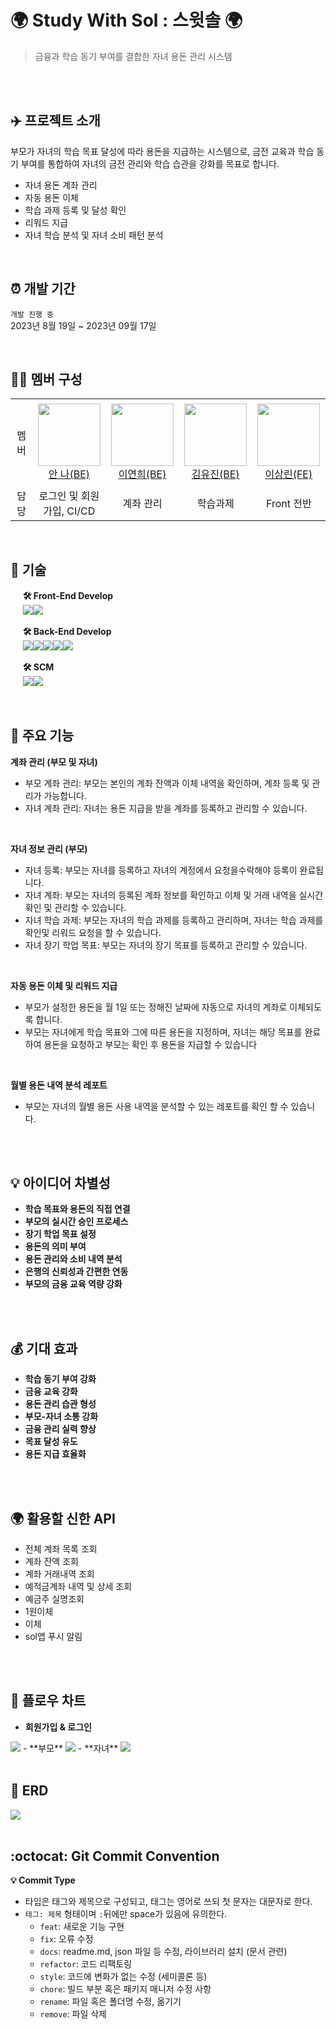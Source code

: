 

# 🌍 Study With Sol : 스윗솔 🌍
> 금융과 학습 동기 부여를 결합한 자녀 용돈 관리 시스템 

<br>
<br>

## ✈️ 프로젝트 소개
부모가 자녀의 학습 목표 달성에 따라 용돈을 지급하는 시스템으로, 금전 교육과 학습 동기 부여를 통합하여 자녀의 금전 관리와 학습 습관을 강화를 목표로 합니다.
- 자녀 용돈 계좌 관리
- 자동 용돈 이체
- 학습 과제 등록 및 달성 확인
- 리워드 지급
- 자녀 학습 분석 및 자녀 소비 패턴 분석

<br>

## ⏰ 개발 기간
`개발 진행 중`
<br>
2023년 8월 19일 ~ 2023년 09월 17일

<br>

## 👩‍💻 멤버 구성
<table>
    <tr height="140px">
        <td align="center" width="130px">
            멤버
      </td>
      <td align="center" width="130px">
        <a href="https://github.com/An0401na"><img height="100px" width="100px" src="https://avatars.githubusercontent.com/u/99172832?v=4"/></a>
            <br />
            <a href="https://github.com/An0401na">안 나(BE)</a>
      </td>
       <td align="center" width="130px">
        <a href="https://github.com/yeonx"><img height="100px" width="100px" src="https://avatars.githubusercontent.com/u/71878202?v=4"/></a>
            <br />
            <a href="https://github.com/yeonx">이연희(BE)</a>
      </td> <td align="center" width="130px">
        <a href="https://github.com/Yujin830"><img height="100px" width="100px" src="https://avatars.githubusercontent.com/u/96433955?v=4"/></a>
            <br />
            <a href="https://github.com/Yujin830">김유진(BE)</a>
      </td>
      <td align="center" width="130px">
        <a href="https://github.com/happybear37"><img height="100px" width="100px" src="https://avatars.githubusercontent.com/u/84167052?v=4"/></a>
            <br />
            <a href="https://github.com/happybear37">이상린(FE)</a>
      </td>
     <tr/>
    <tr>
        <td align="center" width="130px">
            담당
      </td>
       <td align="center" width="130px">
           로그인 및 회원가입, CI/CD
       </td>
       <td align="center" width="130px">
         계좌 관리
       </td>
       <td align="center" width="130px">
         학습과제
       </td>
       <td align="center" width="130px">
         Front 전반
       </td>
    </tr>
</table>

<br>

## 📌 기술
&nbsp;&nbsp;&nbsp;&nbsp; **🛠 Front-End Develop** <br>
&nbsp;&nbsp;&nbsp;&nbsp;&nbsp;<img src="https://img.shields.io/badge/Flutter-01A9DB?style=flat-square&logo=Flutter&logoColor=white"/><img src="https://img.shields.io/badge/Dart-819FF7?style=flat-square&logo=Dart&logoColor=white"/>


&nbsp;&nbsp;&nbsp;&nbsp; **🛠 Back-End Develop** <br>
&nbsp;&nbsp;&nbsp;&nbsp;&nbsp;<img src="https://img.shields.io/badge/java-007396?style=flat-square&logo=java&logoColor=white"/><img src="https://img.shields.io/badge/Spring-6DB33F?style=flat-square&logo=Spring&logoColor=white"/><img src="https://img.shields.io/badge/Spring Boot-6DB33F?style=flat-square&logo=Spring Boot&logoColor=yellow"/><img src="https://img.shields.io/badge/Mysql-FE9A2E?style=flat-square&logo=Mysql&logoColor=white"/><img src="https://img.shields.io/badge/Postman-FF6C37?style=flat-square&logo=Postman&logoColor=white"/><br>

&nbsp;&nbsp;&nbsp;&nbsp; **🛠 SCM** <br>
&nbsp;&nbsp;&nbsp;&nbsp;&nbsp;<img src="https://img.shields.io/badge/Git-F05032?style=flat-square&logo=git&logoColor=white"/><img src="https://img.shields.io/badge/Amazon AWS-232F3E?style=flat-square&logo=amazonaws&logoColor=white"/>



<!--### 📌 기술 선택 이유 [ - 상세보기](https://github.com/jtheeeeee/we_are_traveling/wiki/%EA%B8%B0%EC%88%A0-%EC%84%A0%ED%83%9D-%EC%9D%B4%EC%9C%A0)-->

<br>

## 📌 주요 기능
**계좌 관리 (부모 및 자녀)**
- 부모 계좌 관리: 부모는 본인의 계좌 잔액과 이체 내역을 확인하며, 계좌 등록 및 관리가 가능합니다.
- 자녀 계좌 관리: 자녀는 용돈 지급을 받을 계좌를 등록하고 관리할 수 있습니다.
<br>

**자녀 정보 관리 (부모)**
- 자녀 등록: 부모는 자녀를 등록하고 자녀의 계정에서 요청을수락해야 등록이 완료됩니다.
- 자녀 계좌: 부모는 자녀의 등록된 계좌 정보를 확인하고 이체 및 거래 내역을 실시간 확인 및 관리할 수 있습니다.
- 자녀 학습 과제: 부모는 자녀의 학습 과제를 등록하고 관리하며, 자녀는 학습 과제를 확인및 리워드 요청을 할 수 있습니다.
- 자녀 장기 학업 목표: 부모는 자녀의 장기 목표를 등록하고 관리할 수 있습니다.

<br>

**자동 용돈 이체 및 리워드 지급**
- 부모가 설정한 용돈을 월 1일 또는 정해진 날짜에 자동으로 자녀의 계좌로 이체되도록 합니다.
- 부모는 자녀에게 학습 목표와 그에 따른 용돈을 지정하며, 자녀는 해당 목표를 완료하여 용돈을 요청하고 부모는 확인 후 용돈을 지급할 수 있습니다
<br>

**월별 용돈 내역 분석 레포트**
- 부모는 자녀의 월별 용돈 사용 내역을 분석할 수 있는 레포트를 확인 할 수 있습니다.
<br>
<br>

## 💡 아이디어 차별성
- **학습 목표와 용돈의 직접 연결**
- **부모의 실시간 승인 프로세스**
- **장기 학업 목표 설정**
- **용돈의 의미 부여**
- **용돈 관리와 소비 내역 분석**
- **은행의 신뢰성과 간편한 연동**
- **부모의 금융 교육 역량 강화**
  
<br>
<br>

## 💰 기대 효과
- **학습 동기 부여 강화**
- **금융 교육 강화**
- **용돈 관리 습관 형성**
- **부모-자녀 소통 강화**
- **금융 관리 실력 향상**
- **목표 달성 유도**
- **용돈 지급 효율화**

<br>
<br>


## 🌍 활용할 신한 API
- 전체 계좌 목록 조회
- 계좌 잔액 조회
- 계좌 거래내역 조회
- 예적금계좌 내역 및 상세 조회
- 예금주 실명조회
- 1원이체
- 이체
- sol앱 푸시 알림

<br>
<br>

## 🔗 플로우 차트
- **회원가입 & 로그인**
<img src ="https://github.com/Study-With-Sol/Front-End/assets/99172832/b6fe0267-c7af-4091-a730-c6ad0897f705"/>
- **부모**
<img src ="https://github.com/Study-With-Sol/Front-End/assets/99172832/96fe9f7c-8373-41e5-a975-b525679b4ac6"/>
- **자녀**
<img src ="https://github.com/Study-With-Sol/Front-End/assets/99172832/3b9fd427-48a7-41a5-b188-b571ae1971e1"/>

<br>
<br>

## 🔎 ERD
<img src ="https://github.com/Study-With-Sol/Front-End/assets/99172832/495f58d0-79fb-497a-bc25-9e6f1a0cc69f"/>

<br>
<br>

## :octocat: Git Commit Convention
**:bulb: Commit Type**
- 타입은 태그와 제목으로 구성되고, 태그는 영어로 쓰되 첫 문자는 대문자로 한다.
- `태그: 제목` 형태이며 `:`뒤에만 space가 있음에 유의한다.
  - `feat`: 새로운 기능 구현
  - `fix`: 오류 수정
  - `docs`: readme.md, json 파일 등 수정, 라이브러리 설치 (문서 관련)
  - `refactor`: 코드 리팩토링
  - `style`: 코드에 변화가 없는 수정 (세미콜론 등)
  - `chore`: 빌드 부분 혹은 패키지 매니저 수정 사항
  - `rename`: 파일 혹은 폴더명 수정, 옮기기
  - `remove`: 파일 삭제

